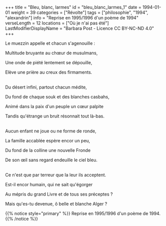 +++
title = "Bleu, blanc, larmes"
id = "bleu_blanc_larmes_1"
date = 1994-01-01
weight = 39
categories = ["Révolte"]
tags = ["philosophie", "1994", "alexandrin"]
info = "Reprise en 1995/1996 d'un poème de 1994"
verseLength = 12
locations = ["Où je n'ai pas été"]
LastModifierDisplayName = "Barbara Post - Licence CC BY-NC-ND 4.0"
+++

Le muezzin appelle et chacun s'agenouille :

Multitude bruyante au chœur de musulmans,

Une onde de piété lentement se dépouille,

Elève une prière au creux des firmaments.

 \
Du désert infini, partout chacun médite,

Du fond de chaque souk et des blanches casbahs,

Animé dans la paix d'un peuple un cœur palpite

Tandis qu'étrange un bruit résonnait tout là-bas.

 \
Aucun enfant ne joue ou ne forme de ronde,

La famille accablée espère encor un peu,

Du fond de la colline une nouvelle Fronde

De son œil sans regard endeuille le ciel bleu.

 \
Ce n'est que par terreur que la leur ils acceptent.

Est-il encor humain, qui ne sait qu'égorger

Au mépris du grand Livre et de tous ses préceptes ?

Mais qu'es-tu devenue, ô belle et blanche Alger ?

{{% notice style="primary" %}}
Reprise en 1995/1996 d'un poème de 1994.
{{% /notice %}}
